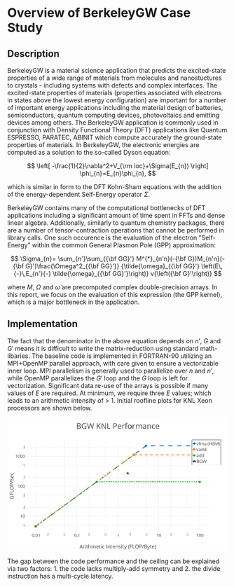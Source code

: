 # Overview of BerkeleyGW Case Study

## Description

BerkeleyGW is a material science application that predicts the excited-state properties of a wide range of materials from molecules and nanostuctures to 
crystals - including systems with defects and complex interfaces. The excited-state properties of materials (properties associated with electrons in states 
above the lowest energy configuration) are important for a number of important energy applications including the material design of batteries, 
semiconductors, quantum computing devices, photovoltaics and emitting devices among others. The BerkeleyGW application is commonly used in 
conjunction with Density Functional Theory (DFT) applications like Quantum ESPRESSO, PARATEC, ABINIT which compute accurately the ground-state properties of 
materials. In BerkeleyGW, the electronic energies are computed as a solution to the so-called Dyson equation:

$$
\left[ -\frac{1}{2}\nabla^2+V_{\rm loc}+\Sigma(E_{n}) \right] \phi_{n}=E_{n}\phi_{n},
$$

which is similar in form to the DFT Kohn-Sham equations with the addition of the energy-dependent Self-Energy operator $\Sigma$.

BerkeleyGW contains many of the computational bottlenecks of DFT applications including a significant amount of time spent in FFTs and dense linear algebra. 
Additionally, similarly to quantum chemistry packages, there are a number of tensor-contraction operations that cannot be performed in library calls. One such 
occurence is the evaluation of the electron "Self-Energy" within the common General Plasmon Pole (GPP) approximation:

$$
\Sigma_{n}=
\sum_{n'}\sum_{{\bf GG}'}
M^{*}_{n'n}(-{\bf G})M_{n'n}(-{\bf G}')\frac{\Omega^2_{{\bf GG}'}}
{\tilde{\omega}_{{\bf GG}'}
\left(E\,{-}\,E_{n'}{-}
\tilde{\omega}_{{\bf GG}'}\right)}
v{\left({\bf G}'\right)}
$$

where $M$, $\Omega$ and $\tilde{\omega}$ are precomputed complex double-precision arrays. In this report, we focus on the evaluation of this expression (the GPP kernel), which is a 
major bottleneck in the application.

## Implementation

The fact that the denominator in the above equation depends on $n'$, $G$ and $G'$ means it is difficult to write the matrix-reduction using standard 
math-libaries. The baseline code is implemented in FORTRAN-90 utilizing an MPI+OpenMP parallel approach, with care given to ensure a vectorizable inner loop. MPI parallelism is 
generally used to parallelize over $n$ and $n'$, while OpenMP parallelizes the $G'$ loop and the $G$ loop is left for vectorization. Significant data re-use of 
the arrays is possible if many values of $E$ are required. At minimum, we require three $E$ values; which leads to an arithmetic intensity of > 1. Initial 
roofline plots for KNL Xeon processors are shown below. 

<center><img src="gwroofline.png" width=600></center>

The gap between the code performance and the ceiling can be explained via two factors: 1. the code lacks multiply-add symmetry and 2. the divide instruction has a 
multi-cycle latency. 

